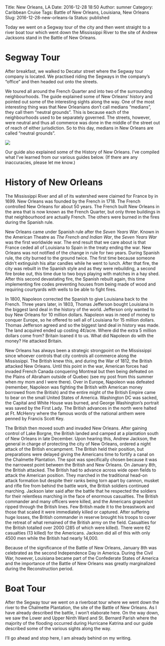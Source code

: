 Title: New Orleans, LA
Date: 2016-12-28 18:50
Author: sumner
Category: Caribbean Cruise
Tags: Battle of New Orleans, Louisiana, New Orleans
Slug: 2016-12-28-new-orleans-la
Status: published

Today we went on a Segway tour of the city and then went straight to a river
boat tour which went down the Mississippi River to the site of Andrew Jacksons
stand in the Battle of New Orleans.

# Segway Tour

After breakfast, we walked to Decatur street where the Segway tour company is
located. We practised riding the Segways in the company’s “office” and then
headed out onto the streets.

We toured all around the French Quarter and into two of the surrounding
neighbourhoods. The guide explained some of New Orleans’ history and pointed out
some of the interesting sights along the way. One of the most interesting thing
was that New Orleanians don’t call medians “medians”, they call them “neutral
grounds”. This is because each of the neighbourhoods used to be separately
governed. The streets, however, were neutral and thus all commerce was done in
the middle of the street out of reach of either jurisdiction. So to this day,
medians in New Orleans are called “neutral grounds”.

[![]({filename}/images/carribean-cruise/segway.jpg)]({filename}/images/carribean-cruise/segway.jpg)

Our guide also explained some of the History of New Orleans. I’ve compiled what
I’ve learned from our various guides below. (If there are any inaccuracies,
please let me know.)

History of New Orleans
======================

The Mississippi River and all of its watershed were claimed for France by in
1699. New Orleans was founded by the French in 1718. The French controlled New
Orleans for about 50 years. The French built New Orleans in the area that is now
known as the French Quarter, but only three buildings in that neighbourhood are
actually French. The others were burned in the fires during the Spanish rule.

New Orleans came under Spanish rule after the *Seven Years War*. Known in the
American Theatre as *The French and Indian War*, the *Seven Years War* was the
first worldwide war. The end result that we care about is that France ceded all
of Louisiana to Spain in the treaty ending the war. New Orleans was not notified
of the change in rule for two years.  During Spanish rule, the city burned to
the ground twice. The first time because someone didn’t extinguish his altar
candles while he went to lunch. After that fire, the city was rebuilt in the
Spanish style and as they were rebuilding, a second fire broke out, this time
due to two boys playing with matches in a hay shed. After this second
devastating fire, the Spanish rebuilt again, this time implementing fire codes
preventing houses from being made of wood and requiring courtyards with wells to
be able to fight fires.

In 1800, Napoleon corrected the Spanish to give Louisiana back to the French.
Three years later, in 1803, Thomas Jefferson bought Louisiana in the biggest
land deal in the history of the world. Jefferson only wanted to buy New Orleans
for 10 million dollars. Napoleon was in need of money to conquer Europe, so he
offered to sell all of Louisiana for 15 million dollars. Thomas Jefferson agreed
and so the biggest land deal in history was made. The land acquired ended up
costing 4¢/acre. Where did the extra 5 million dollars come from? Britain loaned
it to us. What did Napoleon do with the money? He attacked Britain.

New Orleans has always been a strategic strongpoint on the Mississippi since
whoever controls that city controls all commerce along the Mississippi. The
British knew this, and during the War of 1812, the British attacked New Orleans.
Until this point in the war, American forces had invaded French Canada
conquering Montreal but then being defeated on the Plains of Abraham outside of
Quebec (see my post from this summer when my mom and I were there). Over in
Europe, Napoleon was defeated (remember, Napoleon was fighting the British with
American money borrowed from the British) and the entire might of the British
Empire came to bear on the small United States of America. Washington DC was
sacked, the Capital and White House was burned, and George Washington’s portrait
was saved by the First Lady. The British advances in the north were halted at
Ft. McHenry where the famous words of the national anthem were penned by Francis
Scott Key.

The British then moved south and invaded New Orleans. After gaining control of
Lake Borgne, the British landed and camped at a plantation south of New Orleans
in late December. Upon hearing this, Andrew Jackson, the general in charge of
protecting the city of New Orleans, ordered a night attack of the British
encampment. The British held their position, but preparations were delayed
giving the Americans time to fortify a canal on the Chalmette Plantation. The
spot was specifically chosen because it was the narrowest point between the
British and New Orleans. On January 8th, the British attacked. The British had
to advance across wide open fields to attack the American position. They marched
in the traditional head-on attack formation but despite their ranks being torn
apart by cannon, musket and rifle fire from behind the battle work, the British
soldiers continued marching. Jackson later said after the battle that he
respected the soldiers for their relentless marching in the face of enormous
casualties. The British commander and many officers were killed, and the
Americans grapeshot ripped through the British lines. Few British made it to the
breastwork and those that scaled it were immediately killed or captured. After
suffering huge losses, the British commander in reserve brought his troops to
cover the retreat of what remained of the British army on the field. Casualties
for the British totalled over 2000 (285 of which were killed). There were 62
casualties (13 killed) for the Americans. Jackson did all of this with only 4500
men while the British had nearly 14,000.

Because of the significance of the Battle of New Orleans, January 8th was
celebrated as the second Independence Day in America. During the Civil War,
however, Louisiana became part of the Confederate States of America and the
importance of the Battle of New Orleans was greatly marginalized during the
Reconstruction period.

Boat Tour
=========

After the Segway tour we went on a riverboat tour where we went down the river
to the Chalmette Plantation, the site of the Battle of New Orleans. As I have
already described the battle, I won’t elaborate here.  On the way down, we saw
the Lower and Upper Ninth Ward and St. Bernard Parish where the majority of the
flooding occurred during Hurricane Katrina and our guide described some of the
various sights along the way.

I’ll go ahead and stop here, I am already behind on my writing.
